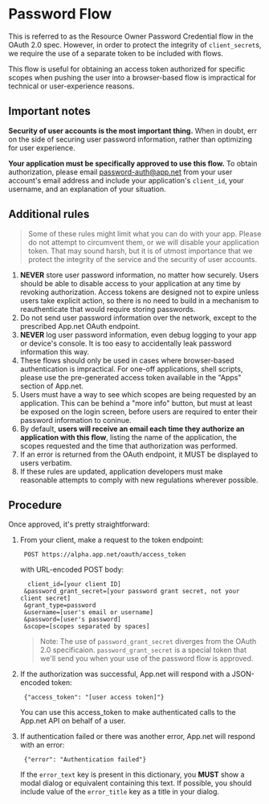 # Password Flow

This is referred to as the Resource Owner Password Credential flow in the OAuth 2.0 spec. However, in order to protect the integrity of `client_secret`s, we require the use of a separate token to be included with flows.

This flow is useful for obtaining an access token authorized for specific scopes when pushing the user into a browser-based flow is impractical for technical or user-experience reasons.

## Important notes

**Security of user accounts is the most important thing.** When in doubt, err on the side of securing user password information, rather than optimizing for user experience.

**Your application must be specifically approved to use this flow.** To obtain authorization, please email password-auth@app.net from your user account's email address and include your application's `client_id`, your username, and an explanation of your situation.

## Additional rules

> Some of these rules might limit what you can do with your app. Please do not attempt to circumvent them, or we will disable your application token. That may sound harsh, but it is of utmost importance that we protect the integrity of the service and the security of user accounts.

1. **NEVER** store user password information, no matter how securely. Users should be able to disable access to your application at any time by revoking authorization. Access tokens are designed not to expire unless users take explicit action, so there is no need to build in a mechanism to reauthenticate that would require storing passwords.
1. Do not send user password information over the network, except to the prescribed App.net OAuth endpoint.
1. **NEVER** log user password information, even debug logging to your app or device's console. It is too easy to accidentally leak password information this way.
1. These flows should only be used in cases where browser-based authentication is impractical. For one-off applications, shell scripts, please use the pre-generated access token available in the "Apps" section of App.net.
1. Users must have a way to see which scopes are being requested by an application. This can be behind a "more info" button, but must at least be exposed on the login screen, before users are required to enter their password information to coninue.
1. By default, **users will receive an email each time they authorize an application with this flow**, listing the name of the application, the scopes requested and the time that authorization was performed.
1. If an error is returned from the OAuth endpoint, it MUST be displayed to users verbatim.
1. If these rules are updated, application developers must make reasonable attempts to comply with new regulations wherever possible.

## Procedure

Once approved, it's pretty straightforward:

1. From your client, make a request to the token endpoint:

        POST https://alpha.app.net/oauth/access_token

    with URL-encoded POST body:

         client_id=[your client ID]
        &password_grant_secret=[your password grant secret, not your client secret]
        &grant_type=password
        &username=[user's email or username]
        &password=[user's password]
        &scope=[scopes separated by spaces]

    > Note: The use of `password_grant_secret` diverges from the OAuth 2.0 specificaion. `password_grant_secret` is a special token that we'll send you when your use of the password flow is approved.

1. If the authorization was successful, App.net will respond with a JSON-encoded token:

        {"access_token": "[user access token]"}

    You can use this access_token to make authenticated calls to the App.net API on behalf of a user.

1. If authentication failed or there was another error, App.net will respond with an error:

        {"error": "Authentication failed"}

    If the `error_text` key is present in this dictionary, you **MUST** show a modal dialog or equivalent containing this text. If possible, you should include value of the `error_title` key as a title in your dialog.
